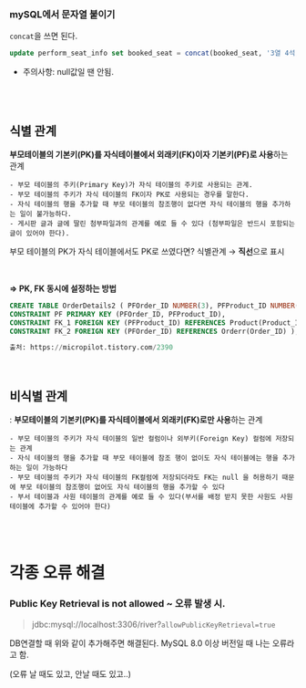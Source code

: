 ### mySQL에서 문자열 붙이기

`concat`을 쓰면 된다.

```sql
update perform_seat_info set booked_seat = concat(booked_seat, '3열 4석,', '4열 1석,') where perform_num = 24;
```

- 주의사항: null값일 땐 안됨.

<br><br>

## 식별 관계

**부모테이블의 기본키(PK)를 자식테이블에서 외래키(FK)이자 기본키(PF)로 사용**하는 관계

```
- 부모 테이블의 주키(Primary Key)가 자식 테이블의 주키로 사용되는 관계.
- 부모 테이블의 주키가 자식 테이블의 FK이자 PK로 사용되는 경우를 말한다.
- 자식 테이블의 행을 추가할 때 부모 테이블의 참조행이 없다면 자식 테이블의 행을 추가하는 일이 불가능하다.
- 게시판 글과 글에 딸린 첨부파일과의 관계를 예로 들 수 있다 (첨부파일은 반드시 포함되는 글이 있어야 한다).
```

부모 테이블의 PK가 자식 테이블에서도 PK로 쓰였다면? 식별관계 → **직선**으로 표시

<br>

**⇒ PK, FK 동시에 설정하는 방법**

```sql
CREATE TABLE OrderDetails2 ( PFOrder_ID NUMBER(3), PFProduct_ID NUMBER(3),
CONSTRAINT PF PRIMARY KEY (PFOrder_ID, PFProduct_ID),
CONSTRAINT FK_1 FOREIGN KEY (PFProduct_ID) REFERENCES Product(Product_ID),
CONSTRAINT FK_2 FOREIGN KEY (PFOrder_ID) REFERENCES Orderr(Order_ID) );

출처: https://micropilot.tistory.com/2390
```

<br>

## 비식별 관계

: **부모테이블의 기본키(PK)를 자식테이블에서 외래키(FK)로만 사용**하는 관계

```
- 부모 테이블의 주키가 자식 테이블의 일반 컬럼이나 외부키(Foreign Key) 컬럼에 저장되는 관계
- 자식 테이블의 행을 추가할 때 부모 테이블에 참조 행이 없이도 자식 테이블에는 행을 추가하는 일이 가능하다
- 부모 테이블의 주키가 자식 테이블의 FK컬럼에 저장되더라도 FK는 null 을 허용하기 때문에 부모 테이블의 참조행이 없어도 자식 테이블의 행을 추가할 수 있다
- 부서 테이블과 사원 테이블의 관계를 예로 들 수 있다(부서를 배정 받지 못한 사원도 사원 테이블에 추가할 수 있어야 한다)
```

<br><br>

# 각종 오류 해결

### Public Key Retrieval is not allowed ~ 오류 발생 시.

> jdbc:mysql://localhost:3306/river?`allowPublicKeyRetrieval=true`

DB연결할 때 위와 같이 추가해주면 해결된다. MySQL 8.0 이상 버전일 때 나는 오류라고 함.

(오류 날 때도 있고, 안날 때도 있고..)
